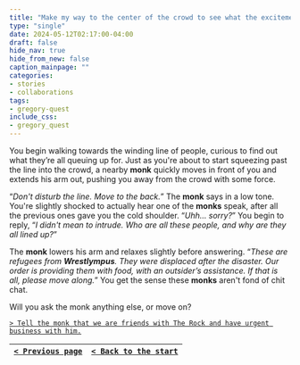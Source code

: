```yaml
---
title: "Make my way to the center of the crowd to see what the excitement is."
type: "single"
date: 2024-05-12T02:17:00-04:00
draft: false
hide_nav: true
hide_from_new: false
caption_mainpage: ""
categories:
- stories
- collaborations
tags:
- gregory-quest
include_css:
- gregory_quest
---
```


You begin walking towards the winding line of people, curious to find out what they’re all queuing up for. Just as you're about to start squeezing past the line into the crowd, a nearby **monk** quickly moves in front of you and extends his arm out, pushing you away from the crowd with some force. 

“*Don't disturb the line. Move to the back.*” The **monk** says in a low tone. You're slightly shocked to actually hear one of the **monks** speak, after all the previous ones gave you the cold shoulder. “*Uhh… sorry?*” You begin to reply, “*I didn't mean to intrude. Who are all these people, and why are they all lined up?*”

The **monk** lowers his arm and relaxes slightly before answering. “*These are refugees from **Wrestlympus**. They were displaced after the disaster. Our order is providing them with food, with an outsider’s assistance. If that is all, please move along.*” You get the sense these **monks** aren't fond of chit chat. 

Will you ask the monk anything else, or move on? 

[``> Tell the monk that we are friends with The Rock and have urgent business with him.``](../109)

|[``< Previous page``](../107)|[``< Back to the start``](../)|
|---|---|